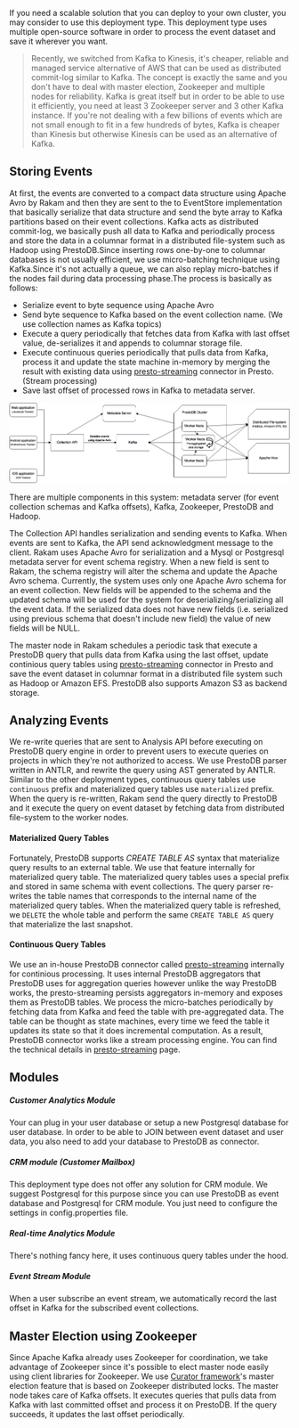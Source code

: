 If you need a scalable solution that you can deploy to your own cluster, you may consider to use this deployment type. This deployment type uses multiple open-source software in order to process the event dataset and save it wherever you want.

> Recently, we switched from Kafka to Kinesis, it's cheaper, reliable and managed service alternative of AWS that can be used   as distributed commit-log similar to Kafka. The concept is exactly the same and you don't have to deal with master election,   Zookeeper and multiple nodes for reliability. Kafka is great itself but in order to be able to use it efficiently, you need   at least 3 Zookeeper server and 3 other Kafka instance. If you're not dealing with a few billions of events which are not     small enough to fit in a few hundreds of bytes, Kafka is cheaper than Kinesis but otherwise Kinesis can be used as an     alternative of Kafka.

## Storing Events
At first, the events are converted to a compact data structure using Apache Avro by Rakam and then they are sent to the to EventStore implementation that basically serialize that data structure and send the byte array to Kafka partitions based on their event collections. Kafka acts as distributed commit-log, we basically push all data to Kafka and periodically process and store the data in a columnar format in a distributed file-system such as Hadoop using PrestoDB.Since inserting rows one-by-one to columnar databases is not usually efficient, we use micro-batching technique using Kafka.Since it's not actually a queue, we can also replay micro-batches if the nodes fail during data processing phase.The process is basically as follows:

- Serialize event to byte sequence using Apache Avro
- Send byte sequence to Kafka based on the event collection name. (We use collection names as Kafka topics)
- Execute a query periodically that fetches data from Kafka with last offset value, de-serializes it and appends to columnar storage file.
- Execute continuous queries periodically that pulls data from Kafka, process it and update the state machine in-memory by merging the result with existing data using [presto-streaming](https://github.com/buremba/presto-streaming) connector in Presto. (Stream processing)
- Save last offset of processed rows in Kafka to metadata server.

![Kafka & PrestoDB & Hadoop Flow](images/kafka-prestodb-hadoop-flow.png)

There are multiple components in this system: metadata server (for event collection schemas and Kafka offsets), Kafka, Zookeeper, PrestoDB and Hadoop.

The Collection API handles serialization and sending events to Kafka. When events are sent to Kafka, the API send acknowledgment message to the client. Rakam uses Apache Avro for serialization and a Mysql or Postgresql metadata server for event schema registry. When a new field is sent to Rakam, the schema registry will alter the schema and update the Apache Avro schema. Currently, the system uses only one Apache Avro schema for an event collection. New fields will be appended to the schema and the updated schema will be used for the system for deserializing/serializing all the event data. If the serialized data does not have new fields (i.e. serialized using previous schema that doesn't include new field) the value of new fields will be NULL.

The master node in Rakam schedules a periodic task that execute a PrestoDB query that pulls data from Kafka using the last offset, update continious query tables using [presto-streaming](https://github.com/buremba/presto-streaming) connector in Presto and save the event dataset in columnar format in a distributed file system such as Hadoop or Amazon EFS. PrestoDB also supports Amazon S3 as backend storage.

## Analyzing Events
We re-write queries that are sent to Analysis API before executing on PrestoDB query engine in order to prevent users to execute queries on projects in which they're not authorized to access. We use PrestoDB parser written in ANTLR, and rewrite the query using AST generated by ANTLR. Similar to the other deployment types, continuous query tables use `continuous` prefix and materialized query tables use `materialized` prefix.
When the query is re-written, Rakam send the query directly to PrestoDB and it execute the query on event dataset by fetching data from distributed file-system to the worker nodes.

#### Materialized Query Tables
Fortunately, PrestoDB supports *CREATE TABLE AS* syntax that materialize query results to an external table. We use that feature internally for materialized query table. The materialized query tables uses a special prefix and stored in same schema with event collections. The query parser re-writes the table names that corresponds to the internal name of the materialized query tables. When the materialized query table is refreshed, we `DELETE` the whole table and perform the same `CREATE TABLE AS` query that materialize the last snapshot.

#### Continuous Query Tables
We use an in-house PrestoDB connector called [presto-streaming](https://github.com/buremba/presto-streaming) internally for continious processing. It uses internal PrestoDB aggregators that PrestoDB uses for aggregation queries however unlike the way PrestoDB works, the presto-streaming persists aggregators in-memory and exposes them as PrestoDB tables. We process the micro-batches periodically by fetching data from Kafka and feed the table with pre-aggregated data. The table can be thought as state machines, every time we feed the table it updates its state so that it does incremental computation. As a result, PrestoDB connector works like a stream processing engine. You can find the technical details in [presto-streaming](https://github.com/buremba/presto-streaming) page.

## Modules

##### Customer Analytics Module
Your can plug in your user database or setup a new Postgresql database for user database. In order to be able to JOIN between event dataset and user data, you also need to add your database to PrestoDB as connector.

##### CRM module (Customer Mailbox)
This deployment type does not offer any solution for CRM module. We suggest Postgresql for this purpose since you can use PrestoDB as event database and Postgresql for CRM module. You just need to configure the settings in config.properties file.

##### Real-time Analytics Module
There's nothing fancy here, it uses continuous query tables under the hood.

##### Event Stream Module
When a user subscribe an event stream, we automatically record the last offset in Kafka for the subscribed event collections.

## Master Election using Zookeeper
Since Apache Kafka already uses Zookeeper for coordination, we take advantage of Zookeeper since it's possible to elect master node easily using client libraries for Zookeeper. We use [Curator framework](https://github.com/Netflix/curator/wiki/Framework)'s master election feature that is based on Zookeeper distributed locks.
The master node takes care of Kafka offsets. It executes queries that pulls data from Kafka with last committed offset and process it on PrestoDB. If the query succeeds, it updates the last offset periodically.



